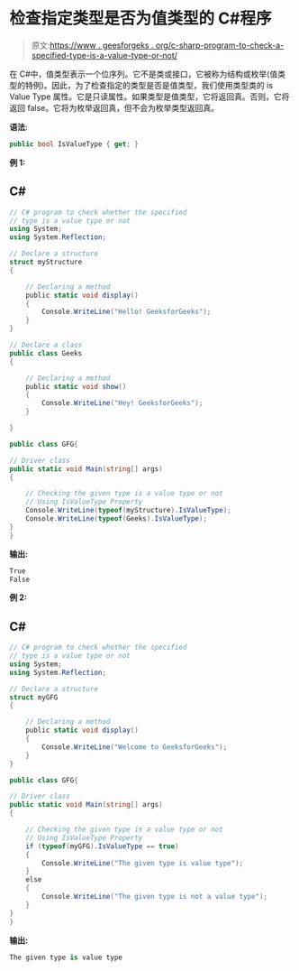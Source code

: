 # 检查指定类型是否为值类型的 C#程序

> 原文:[https://www . geesforgeks . org/c-sharp-program-to-check-a-specified-type-is-a-value-type-or-not/](https://www.geeksforgeeks.org/c-sharp-program-to-check-a-specified-type-is-a-value-type-or-not/)

在 C#中，值类型表示一个位序列。它不是类或接口，它被称为结构或枚举(值类型的特例)。因此，为了检查指定的类型是否是值类型，我们使用类型类的 is Value Type 属性。它是只读属性。如果类型是值类型，它将返回真。否则，它将返回 false。它将为枚举返回真，但不会为枚举类型返回真。

**语法**:

```cs
public bool IsValueType { get; }
```

**例 1:**

## C#

```cs
// C# program to check whether the specified
// type is a value type or not
using System;
using System.Reflection;

// Declare a structure
struct myStructure
{

    // Declaring a method 
    public static void display()
    {
        Console.WriteLine("Hello! GeeksforGeeks");
    }
}

// Declare a class
public class Geeks
{

    // Declaring a method 
    public static void show()
    {
        Console.WriteLine("Hey! GeeksforGeeks");
    }

}

public class GFG{

// Driver class
public static void Main(string[] args)
{

    // Checking the given type is a value type or not
    // Using IsValueType Property
    Console.WriteLine(typeof(myStructure).IsValueType);
    Console.WriteLine(typeof(Geeks).IsValueType);
}
}
```

**输出:**

```cs
True
False
```

**例 2:**

## C#

```cs
// C# program to check whether the specified
// type is a value type or not
using System;
using System.Reflection;

// Declare a structure
struct myGFG
{

    // Declaring a method 
    public static void display()
    {
        Console.WriteLine("Welcome to GeeksforGeeks");
    }
}

public class GFG{

// Driver class
public static void Main(string[] args)
{

    // Checking the given type is a value type or not
    // Using IsValueType Property
    if (typeof(myGFG).IsValueType == true)
    {
        Console.WriteLine("The given type is value type");
    }
    else
    {
        Console.WriteLine("The given type is not a value type");
    }
}
}
```

**输出:**

```cs
The given type is value type
```